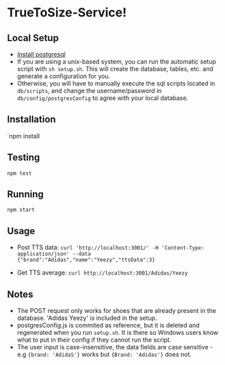 # TrueToSize-Service!

## Local Setup
  - [Install postgresql](http://postgresguide.com/setup/install.html)
  - If you are using a unix-based system, you can run the automatic setup script with `sh setup.sh`. This will create the database, tables, etc. and generate a configuration for you.
  - Otherwise, you will have to manually execute the sql scripts located in `db/scripts`, and change the username/password in `db/config/postgresConfig` to agree with your local database.
## Installation
`npm install
## Testing
`npm test`
## Running 
`npm start`
## Usage
   - Post TTS data: `curl 'http://localhost:3001/' -H 'Content-Type: application/json' --data {"brand":"Adidas","name":"Yeezy","ttsData":3}`<br>
   
   - Get TTS average: `curl http://localhost:3001/Adidas/Yeezy`

## Notes
- The POST request only works for shoes that are already present in the database. 'Adidas Yeezy' is included in the setup.
- postgresConfig.js is commited as reference, but it is deleted and regenerated when you run `setup.sh`. It is there so Windows users know what to put in their config if they cannot run the script.
- The user input is case-insensitive, the data fields are case sensitive - e.g `{brand: 'AdidaS'}` works but `{Brand: 'Adidas'}` does not.


